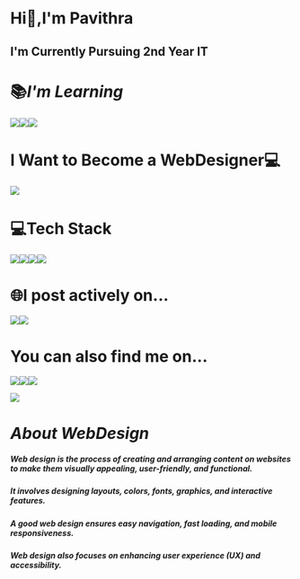 # **Hi👋,I'm Pavithra**
## I'm Currently Pursuing 2nd Year IT
# 📚*I'm Learning*
![](https://img.icons8.com/?size=100&id=112701&format=png&color=000000)![](https://img.icons8.com/?size=100&id=111973&format=png&color=000000)![](https://img.icons8.com/?size=100&id=14435&format=png&color=000000)

# **I Want to Become a WebDesigner💻**
![](https://storage.googleapis.com/webdesignledger.pub.network/LaT/2016/07/Web-Design-Trends.jpg)
# 💻Tech Stack
![](https://img.icons8.com/?size=100&id=13441&format=png&color=000000)![](https://img.icons8.com/?size=100&id=9OGIyU8hrxW5&format=png&color=000000)![](https://img.icons8.com/?size=100&id=17949&format=png&color=000000)![](https://img.icons8.com/?size=100&id=106567&format=png&color=000000)

# 🌐**I post actively on...**
![](https://img.icons8.com/?size=100&id=13930&format=png&color=000000)![](https://img.icons8.com/?size=100&id=ZRiAFreol5mE&format=png&color=000000)
# **You can also find me on...**
![](https://img.icons8.com/?size=100&id=13963&format=png&color=000000)![](https://img.icons8.com/?size=100&id=P7UIlhbpWzZm&format=png&color=000000)![](https://img.icons8.com/?size=100&id=13930&format=png&color=000000)

![](https://media3.giphy.com/media/v1.Y2lkPTc5MGI3NjExZm5la3diNHVnb3FtbTVmMnR4bDh3YWlyazFiYTYwMGY0ODEzMDNrZCZlcD12MV9pbnRlcm5hbF9naWZfYnlfaWQmY3Q9Zw/xUA7b8AWtt1CzaNPPy/giphy.gif)
# *About WebDesign*
##### Web design is the process of creating and arranging content on websites to make them visually appealing, user-friendly, and functional.
##### It involves designing layouts, colors, fonts, graphics, and interactive features.
##### A good web design ensures easy navigation, fast loading, and mobile responsiveness.
##### Web design also focuses on enhancing user experience (UX) and accessibility.
